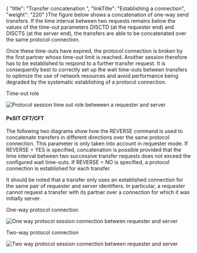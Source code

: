 {
    "title": "Transfer concatenation ",
    "linkTitle": "Establishing a connection",
    "weight": "220"
}The figure below shows a concatenation of one-way send transfers. If
the time interval between two requests remains below the values of the
time-out parameters DISCTD (at the requester end) and DISCTS
(at the server end), the transfers are able to be concatenated over the
same protocol connection.

Once these time-outs have expired, the protocol connection is broken
by the first partner whose time-out limit is reached. Another session
therefore has to be established to respond to a further transfer request.
It is consequently best to correctly set up the wait time-outs between
transfers to optimize the use of network resources and avoid performance
being degraded by the systematic establishing of a protocol connection.

Time-out role

![Protocol session time out role betweeen a requester and server ](/Images/TransferCFT/Timeout_role3.gif)

#### PeSIT CFT/CFT

The following two diagrams show how the REVERSE command is used to concatenate
transfers in different directions over the same protocol connection. This
parameter is only taken into account in requester mode. If REVERSE = YES
is specified, concatenation is possible provided that the time interval
between two successive transfer requests does not exceed the configured
wait time-outs. If REVERSE = NO is specified, a protocol connection is established
for each transfer.

It should be noted that a transfer only uses an established connection
for the same pair of requester and server identifiers. In particular,
a requester cannot request a transfer with its partner over a connection
for which it was initially server.

One-way protocol connection

![One way protocol session connection between requester and server](/Images/TransferCFT/One_way_protocol_connection.gif)

Two-way protocol connection

![Two way protocol session connection between requester and server](/Images/TransferCFT/Two_way_protocol_connection.gif)
